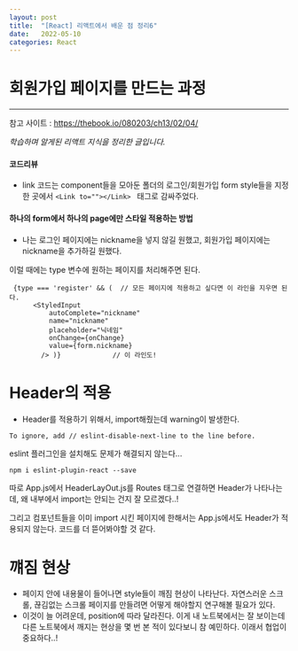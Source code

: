 ```yaml
---
layout: post
title:  "[React] 리액트에서 배운 점 정리6"
date:   2022-05-10
categories: React
---
```


# 회원가입 페이지를 만드는 과정

--- 

참고 사이트 : https://thebook.io/080203/ch13/02/04/

*학습하며 알게된 리액트 지식을 정리한 글입니다.*

#### 코드리뷰
- link 코드는 component들을 모아둔 폴더의 로그인/회원가입 form style들을 지정한 곳에서 ```<Link to=""></Link> ``` 태그로 감싸주었다.

#### 하나의 form에서 하나의 page에만 스타일 적용하는 방법

- 나는 로그인 페이지에는 nickname을 넣지 않길 원했고, 회원가입 페이지에는 nickname을 추가하길 원했다. 

이럴 때에는 type 변수에 원하는 페이지를 처리해주면 된다. 

```react 
 {type === 'register' && (  // 모든 페이지에 적용하고 싶다면 이 라인을 지우면 된다. 
      <StyledInput
          autoComplete="nickname"
          name="nickname"
          placeholder="닉네임"
          onChange={onChange}
          value={form.nickname}
        /> )}             // 이 라인도!
```

# Header의 적용
- Header를 적용하기 위해서, import해줬는데 warning이 발생한다. 

```
To ignore, add // eslint-disable-next-line to the line before. 
```

eslint 플러그인을 설치해도 문제가 해결되지 않는다...
```
npm i eslint-plugin-react --save 
```

따로 App.js에서 HeaderLayOut.js를 Routes 태그로 연결하면 Header가 나타나는데, 왜 내부에서 import는 안되는 건지 잘 모르겠다..!

그리고 컴포넌트들을 이미 import 시킨 페이지에 한해서는 App.js에서도 Header가 적용되지 않는다. 코드를 더 뜯어봐야할 것 같다.

# 꺠짐 현상
- 페이지 안에 내용물이 들어나면 style들이 깨짐 현상이 나타난다. 자연스러운 스크롤, 끊김없는 스크롤 페이지를 만들려면 어떻게 해야할지 연구해볼 필요가 있다. 
- 이것이 늘 어려운데, position에 따라 달라진다. 이게 내 노트북에서는 잘 보이는데 다른 노트북에서 깨지는 현상을 몇 번 본 적이 있다보니 참 예민하다. 이래서 협업이 중요하다..!
